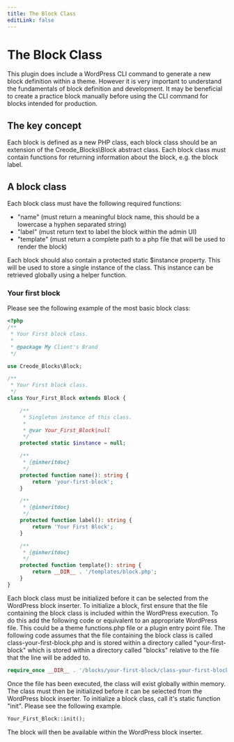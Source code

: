 ```yaml
---
title: The Block Class
editLink: false
---
```


# The Block Class

This plugin does include a WordPress CLI command to generate a new block definition within a theme. However it is very important to understand the fundamentals of block definition and development. It may be beneficial to create a practice block manually before using the CLI command for blocks intended for production.

## The key concept

Each block is defined as a new PHP class, each block class should be an extension of the Creode_Blocks\Block abstract class. Each block class must contain functions for returning information about the block, e.g. the block label.

## A block class

Each block class must have the following required functions:
 - "name" (must return a meaningful block name, this should be a lowercase a hyphen separated string)
 - "label" (must return text to label the block within the admin UI)
 - "template" (must return a complete path to a php file that will be used to render the block)

Each block should also contain a protected static $instance property. This will be used to store a single instance of the class. This instance can be retrieved globally using a helper function.

### Your first block

Please see the following example of the most basic block class:

```php
<?php
/**
 * Your First block class.
 *
 * @package My Client's Brand
 */

use Creode_Blocks\Block;

/**
 * Your First block class.
 */
class Your_First_Block extends Block {

	/**
	 * Singleton instance of this class.
	 *
	 * @var Your_First_Block|null
	 */
	protected static $instance = null;

	/**
	 * {@inheritdoc}
	 */
	protected function name(): string {
		return 'your-first-block';
	}

	/**
	 * {@inheritdoc}
	 */
	protected function label(): string {
		return 'Your First Block';
	}

	/**
	 * {@inheritdoc}
	 */
	protected function template(): string {
		return __DIR__ . '/templates/block.php';
	}
}
```

Each block class must be initialized before it can be selected from the WordPress block inserter. To initialize a block, first ensure that the file containing the block class is included within the WordPress execution. To do this add the following code or equivalent to an appropriate WordPress file. This could be a theme functions.php file or a plugin entry point file. The following code assumes that the file containing the block class is called class-your-first-block.php and is stored within a directory called "your-first-block" which is stored within a directory called "blocks" relative to the file that the line will be added to.

```php
require_once __DIR__ . '/blocks/your-first-block/class-your-first-block.php';
```

Once the file has been executed, the class will exist globally within memory. The class must then be initialized before it can be selected from the WordPress block inserter. To initialize a block class, call it's static function "init". Please see the following example.

```php
Your_First_Block::init();
```

The block will then be available within the WordPress block inserter.
